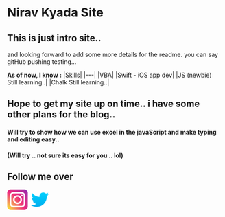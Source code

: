 # Nirav Kyada Site


## This is just intro site..

and looking forward to add some more details for the readme.
you can say gitHub pushing testing...

**As of now, I know :**
|Skills|
|---|
|VBA|
|Swift - iOS app dev|
|JS (newbie) Still learning..|
|Chalk Still learning..|

## Hope to get my site up on time.. i have some other plans for the blog..
#### Will try to show how we can use excel in the javaScript and make typing and editing easy.. 
#### (Will try .. not sure its easy for you .. lol)

## Follow me over
[![Instagram](/icons/instagram-32px.png)](https://instagram.com/_darkslayer_)
[![Twitter](/icons/twitter-48px.png)](https://twitter.com/nirav_kyada)
